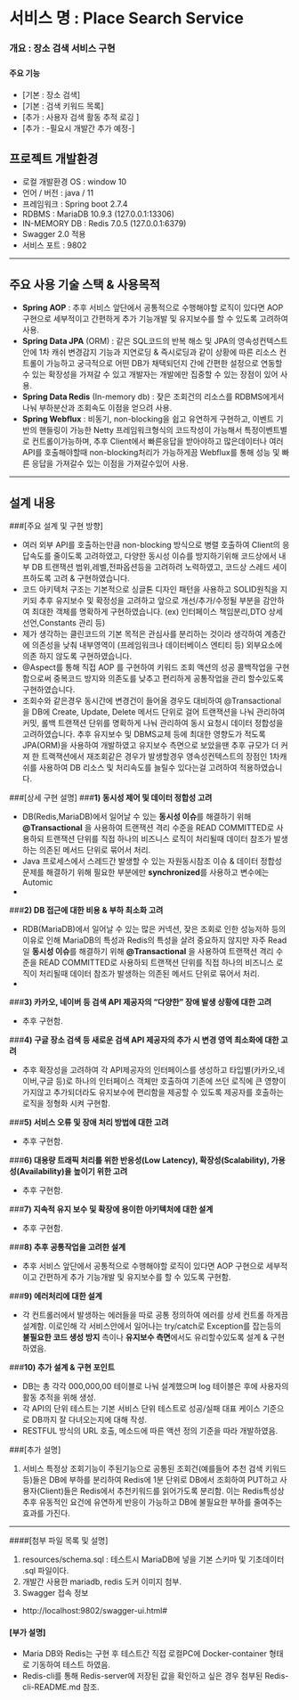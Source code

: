 # 서비스 명 : Place Search Service

### 개요 : 장소 검색 서비스 구현
###
#### 주요 기능
* [기본 : 장소 검색]
* [기본 : 검색 키워드 목록]
* [추가 : 사용자 검색 활동 추적 로깅 ]
* [추가 : -필요시 개발간 추가 예정-]

## 프로젝트 개발환경
- 로컬 개발환경 OS : window 10
- 언어 / 버전 : java / 11
- 프레임워크 : Spring boot 2.7.4
- RDBMS : MariaDB 10.9.3 (127.0.0.1:13306)
- IN-MEMORY DB : Redis 7.0.5 (127.0.0.1:6379)
- Swagger 2.0 적용
- 서비스 포트 : 9802
* * *
## 주요 사용 기술 스택 & 사용목적
- **Spring AOP**
 : 추후 서비스 앞단에서 공통적으로 수행해야할 로직이 있다면 AOP 구현으로 세부적이고 간편하게 추가 기능개발 및 유지보수를 할 수 있도록 고려하여 사용.
- **Spring Data JPA** (ORM) : 같은 SQL코드의 반복 해소 및 JPA의 영속성컨텍스트안에 1차 캐쉬 변경감지 기능과 지연로딩 & 즉시로딩과 같이 상황에 따른 리소스 컨트롤이 가능하고 궁극적으로
어떤 DB가 채택되던지 간에 간편한 설정으로 연동할 수 있는 확장성을 가져갈 수 있고 개발자는 개발에만 집중할 수 있는 장점이 있어 사용.
- **Spring Data Redis** (In-memory db) : 잦은 조회건의 리소스를 RDBMS에게서 나눠 부하분산과 조회속도 이점을 얻으려 사용. 
- **Spring Webflux** : 비동기, non-blocking을 쉽고 유연하게 구현하고, 이벤트 기반의 핸들링이 가능한 Netty 프레임워크형식의 코드작성이 가능해서 특정이벤트별로 컨트롤이가능하며,
추후 Client에서 빠른응답을 받아야하고 많은데이터나 여러 API를 호출해야할때 non-blocking처리가 가능하게끔 Webflux를 통해 성능 및 빠른 응답을 가져갈수 있는 이점을 가져갈수있어 사용.
  
* * *
## 설계 내용
###[주요 설계 및 구현 방향]

- 여러 외부 API를 호출하는만큼 non-blocking 방식으로 병렬 호출하여 Client의 응답속도를 줄이도록 고려하였고, 다양한 동시성 이슈를 방지하기위해 코드상에서 내부 DB 트랜잭션 범위,레벨,전파옵션등을 고려하려 노력하였고, 코드상 스레드 세이프하도록 고려 & 구현하였습니다.
- 코드 아키텍처 구조는 기본적으로 싱글톤 디자인 패턴을 사용하고 SOLID원칙을 지키되 추후 유지보수 및 확정성을 고려하고 앞으로 개선/추가/수정될 부분을 감안하여 최대한 객체를 명확하게 구현하였습니다. (ex) 인터페이스 책임분리,DTO 상세 선언,Constants 관리 등)
- 제가 생각하는 클린코드의 기본 목적은 관심사를 분리하는 것이라 생각하여 계층간에 의존성을 낮춰 내부영역이 (프레임워크나 데이터베이스 엔티티 등) 외부요소에 의존 하지 않도록 구현하였습니다.
- @Aspect를 통해 직접 AOP 를 구현하여 키워드 조회 액션의 성공 콜백작업을 구현함으로써 중복코드 방지와 의존도를 낮추고 편리하게 공통작업을 관리 할수있도록 구현하였습니다.
- 조회수와 같은경우 동시간에 변경건이 들어올 경우도 대비하여 @Transactional 을 DB에 Create, Update, Delete 메서드 단위로 걸어 트랜잭션을 나눠 관리하여 커밋, 롤백 트랜잭션 단위를 명확하게 나눠 관리하여 동시 요청시 데이터 정합성을 고려하였습니다.
추후 유지보수 및 DBMS교체 등에 최대한 영향도가 적도록 JPA(ORM)을 사용하여 개발하였고 유지보수 측면으로 보았을땐 추후 규모가 더 커져 한 트랙잭션에서 재조회같은 경우가 발생할경우 영속성컨텍스트의 장점인 1차캐쉬를 사용하여 DB 리소스 및 처리속도를 늘릴수 있다는걸 고려하여 적용하였습니다.

###[상세 구현 설명]
###**1) 동시성 제어 및 데이터 정합성 고려**

- DB(Redis,MariaDB)에서 일어날 수 있는 **동시성 이슈**를 해결하기 위해 **@Transactional** 을 사용하여 트랜잭션 격리 수준을 READ COMMITTED로 사용하되 트랜잭션 단위를 직접
하나의 비즈니스 로직이 처리될때 데이터 참조가 발생하는 의존된 메서드 단위로 묶어서 처리.
- Java 프로세스에서 스레드간 발생할 수 있는 자원동시참조 이슈 & 데이터 정합성 문제를 해결하기 위해 필요한 부분에만 **synchronized**를 사용하고 변수에는 Automic
- 
###**2) DB 접근에 대한 비용 & 부하 최소화 고려**
- RDB(MariaDB)에서 일어날 수 있는 많은 커넥션, 잦은 조회로 인한 성능저하 등의 이유로 인해 MariaDB의 특성과 Redis의 특성을 살려 중요하지 않지만 자주 Read 일 **동시성 이슈**를 해결하기 위해 **@Transactional** 을 사용하여 트랜잭션 격리 수준을 READ COMMITTED로 사용하되 트랜잭션 단위를 직접
  하나의 비즈니스 로직이 처리될때 데이터 참조가 발생하는 의존된 메서드 단위로 묶어서 처리.
- 
###**3) 카카오, 네이버 등 검색 API 제공자의 “다양한” 장애 발생 상황에 대한 고려**

- 추후 구현함.

###**4) 구글 장소 검색 등 새로운 검색 API 제공자의 추가 시 변경 영역 최소화에 대한 고려**
- 추후 확장성을 고려하여 각 API제공자의 인터페이스를 생성하고 타입별(카카오,네이버,구글 등)로 하나의 인터페이스 객체만 호출하여 기존에 쓰던 로직에 큰 영향이 가지않고 추가되더라도 유지보수에 편리함을 제공할 수 있도록
  제공자를 호출하는 로직을 정형화 시켜 구현함.

###**5) 서비스 오류 및 장애 처리 방법에 대한 고려**
- 추후 구현함.

###**6) 대용량 트래픽 처리를 위한 반응성(Low Latency), 확장성(Scalability), 가용성(Availability)을 높이기 위한 고려**
- 추후 구현함.

###**7) 지속적 유지 보수 및 확장에 용이한 아키텍처에 대한 설계**
- 추후 구현함.

###**8) 추후 공통작업을 고려한 설계**
- 추후 서비스 앞단에서 공통적으로 수행해야할 로직이 있다면 AOP 구현으로 세부적이고 간편하게 추가 기능개발 및 유지보수를 할 수 있도록 구현함.

###**9) 에러처리에 대한 설계**
- 각 컨트롤러에서 발생하는 에러들을 따로 공통 정의하여 에러를 상세 컨트롤 하게끔 설계함. 이로인해 각 서비스안에서 일어나는 try/catch로 Exception를 잡는등의
**불필요한 코드 생성 방지** 측이나 **유지보수 측면**에서도 유리할수있도록 설계 & 구현하였음.

###**10) 추가 설계 & 구현 포인트**
- DB는 총 각각 000,000,00 테이블로 나눠 설계했으며 log 테이블은 후에 사용자의 활동 추적을 위해 생성.
- 각 API의 단위 테스트는 기본 서비스 단위 테스트로 성공/실패 대표 케이스 기준으로 DB까지 잘 다녀오는지에 대해 작성.
- RESTFUL 방식의 URL 호출, 메소드에 따른 액션 정의 기준을 따라 개발하였음.
  
  


###[추가 설명]
1) 서비스 특정상 조회기능이 주된기능으로 공통된 조회건(예를들어 추천 검색 키워드 등)들은 DB에 부하를 분리하여 Redis에 1분 단위로 DB에서 조회하여 PUT하고
사용자(Client)들은 Redis에서 추천키워드를 읽어가도록 분리함. 이는 Redis특성상 추후 유동적인 요건에 유연하게 반응이 가능하고 DB에 불필요한 부하를 줄여주는 효과를 가진다.

* * *
####[첨부 파일 목록 및 설명]
1. resources/schema.sql : 테스트시 MariaDB에 넣을 기본 스키마 및 기초데이터 .sql 파일이다.
2. 개발간 사용한 mariadb, redis 도커 이미지 첨부.
3. Swagger 접속 정보
- http://localhost:9802/swagger-ui.html#

#### [부가 설명]
- Maria DB와 Redis는 구현 후 테스트간 직접 로컬PC에 Docker-container 형태로 기동하여 테스트 하였음.
- Redis-cli를 통해 Redis-server에 저장된 값을 확인하고 싶은 경우 첨부된 Redis-cli-README.md 참조.
